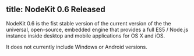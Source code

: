 title: NodeKit 0.6 Released
---
NodeKit 0.6 is the fist stable version of the current version of the the universal, open-source, embedded engine that provides a full ES5 / Node.js instance inside desktop and mobile applications for OS X and iOS.  


It does not currently include Windows or Android versions.